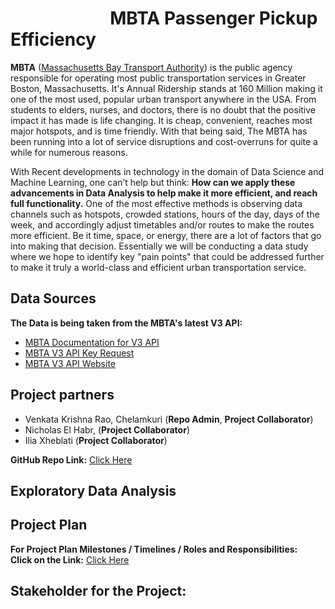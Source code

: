 # &nbsp; &nbsp;&nbsp;&nbsp;&nbsp;&nbsp; &nbsp;&nbsp;&nbsp;&nbsp;&nbsp;&nbsp;&nbsp;&nbsp;&nbsp;&nbsp;&nbsp;&nbsp;&nbsp;&nbsp;&nbsp;&nbsp;MBTA Passenger Pickup Efficiency

**MBTA** ([Massachusetts Bay Transport Authority](https://en.wikipedia.org/wiki/Massachusetts_Bay_Transportation_Authority)) is the public agency responsible for operating most public transportation services in Greater Boston, Massachusetts. It's Annual Ridership stands at 160 Million making it one of the most used, popular urban transport anywhere in the USA. From students to elders, nurses, and doctors, there is no doubt that the positive impact it has made is life changing. It is cheap, convenient, reaches most major hotspots, and is time friendly. With that being said, The MBTA has been running into a lot of service disruptions and cost-overruns for quite a while for numerous reasons.<br>

With Recent developments in technology in the domain of Data Science and Machine Learning, one can’t help but think: **How can we apply these advancements in Data Analysis to help make it more efficient, and reach full functionality.** One of the most effective methods is observing data channels such as hotspots, crowded stations, hours of the day, days of the week, and accordingly adjust timetables and/or routes to make the routes more efficient. Be it time, space, or energy, there are a lot of factors that go into making that decision. Essentially we will be conducting a data study where we hope to identify key "pain points" that could be addressed further to make it truly a world-class and efficient urban transportation service.

## Data Sources

**The Data is being taken from the MBTA's latest V3 API:**<br>

- [MBTA Documentation for V3 API](https://api-v3.mbta.com/docs/swagger/index.html)
- [MBTA V3 API Key Request](https://api-v3.mbta.com/portal)
- [MBTA V3 API Website](https://www.mbta.com/developers/v3-api)

## Project partners

* Venkata Krishna Rao, Chelamkuri (**Repo Admin**, **Project Collaborator**)
* Nicholas El Habr, (**Project Collaborator**)
* Ilia Xheblati (**Project Collaborator**)<br>

**GitHub Repo Link:** [Click Here](https://github.com/kraoNEU/mbta_passenger_pickup_efficiency#goal)

## Exploratory Data Analysis

## Project Plan

**For Project Plan Milestones / Timelines / Roles and Responsibilities:** <br>
**Click on the Link:** [Click Here]()

## Stakeholder for the Project:
